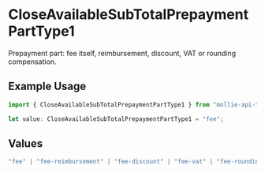 # CloseAvailableSubTotalPrepaymentPartType1

Prepayment part: fee itself, reimbursement, discount, VAT or rounding compensation.

## Example Usage

```typescript
import { CloseAvailableSubTotalPrepaymentPartType1 } from "mollie-api-typescript/models/operations";

let value: CloseAvailableSubTotalPrepaymentPartType1 = "fee";
```

## Values

```typescript
"fee" | "fee-reimbursement" | "fee-discount" | "fee-vat" | "fee-rounding-compensation"
```